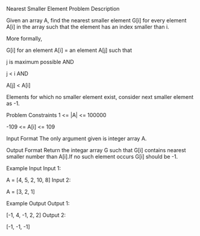 Nearest Smaller Element
Problem Description

Given an array A, find the nearest smaller element G[i] for every element A[i] in the array such that the element has an index smaller than i.

More formally,

G[i] for an element A[i] = an element A[j] such that

j is maximum possible AND

j < i AND

A[j] < A[i]

Elements for which no smaller element exist, consider next smaller element as -1.



Problem Constraints
1 <= |A| <= 100000

-109 <= A[i] <= 109



Input Format
The only argument given is integer array A.



Output Format
Return the integar array G such that G[i] contains nearest smaller number than A[i].If no such element occurs G[i] should be -1.



Example Input
Input 1:

A = [4, 5, 2, 10, 8]
Input 2:

A = [3, 2, 1]


Example Output
Output 1:

[-1, 4, -1, 2, 2]
Output 2:

[-1, -1, -1]